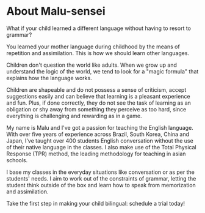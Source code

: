 # About Malu-sensei

What if your child learned a different language without having to resort to grammar?

You learned your mother language during childhood by the means of repetition and assimilation. This is how we should learn other languages.

Children don't question the world like adults. When we grow up and understand the logic of the world, we tend to look for a "magic formula" that explains how the language works.

Children are shapeable and do not possess a sense of criticism, accept suggestions easily and can believe that learning is a pleasant experience and fun. Plus, if done correctly, they do not see the task of learning as an obligation or shy away from something they perceive as too hard, since everything is challenging and rewarding as in a game.

My name is Malu and I've got a passion for teaching the English language. With over five years of experience across Brazil, South Korea, China and Japan, I've taught over 400 students English conversation without the use of their native language in the classes. I also make use of the Total Physical Response (TPR) method, the leading methodology for teaching in asian schools.

I base my classes in the everyday situations like conversation or as per the students' needs. I aim to work out of the constraints of grammar, letting the student think outside of the box and learn how to speak from memorization and assimilation.

Take the first step in making your child bilingual: schedule a trial today!
